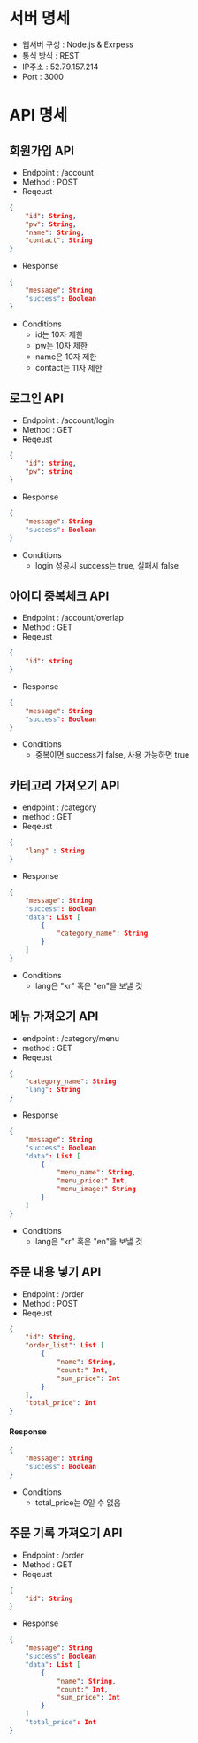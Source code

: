 # 서버 명세

- 웹서버 구성 : Node.js & Exrpess  
- 통식 방식 : REST  
- IP주소 : 52.79.157.214
- Port : 3000  

# API 명세

## 회원가입 API

- Endpoint : /account  
- Method : POST  
- Reqeust  
```json
{
	"id": String,
	"pw": String,
	"name": String,
	"contact": String
}
```
- Response
```json
{
	"message": String
	"success": Boolean
}
```
- Conditions
	- id는 10자 제한
	- pw는 10자 제한
	- name은 10자 제한
	- contact는 11자 제한


## 로그인 API 

- Endpoint : /account/login
- Method : GET
- Reqeust
```json
{
	"id": string,
	"pw": string
}
```
- Response
```json
{
	"message": String
	"success": Boolean
}
```
- Conditions
	- login 성공시 success는 true, 실패시 false


## 아이디 중복체크 API 

- Endpoint : /account/overlap
- Method : GET
- Reqeust
```json
{
	"id": string
}
```
- Response
```json
{
	"message": String
	"success": Boolean
}
```
- Conditions
	- 중복이면 success가 false, 사용 가능하면 true


## 카테고리 가져오기 API

- endpoint : /category
- method : GET
- Reqeust
```json
{
	"lang" : String
}
```
- Response
```json
{
	"message": String
	"success": Boolean
	"data": List [
		{
			"category_name": String
		}
	]
}
```
- Conditions
	- lang은 "kr" 혹은 "en"을 보낼 것


## 메뉴 가져오기 API 

- endpoint : /category/menu
- method : GET
- Reqeust
```json
{
	"category_name": String
	"lang": String
}
```
- Response
```json
{
	"message": String
	"success": Boolean
	"data": List [
		{
			"menu_name": String,
			"menu_price:" Int,
			"menu_image:" String
		}
	]
}
```
- Conditions
	- lang은 "kr" 혹은 "en"을 보낼 것


## 주문 내용 넣기 API 

- Endpoint : /order
- Method : POST
- Reqeust
```json
{
	"id": String,
	"order_list": List [
		{
			"name": String,
			"count:" Int,
			"sum_price": Int
		}
	],
	"total_price": Int
}
```
#### Response
```json
{
	"message": String
	"success": Boolean
}
```
- Conditions
	- total_price는 0일 수 없음

## 주문 기록 가져오기 API 

- Endpoint : /order
- Method : GET
- Reqeust
```json
{
	"id": String
}
```
- Response
```json
{
	"message": String
	"success": Boolean
	"data": List [
		{
			"name": String,
			"count:" Int,
			"sum_price": Int
		}
	]
	"total_price": Int
}
```
